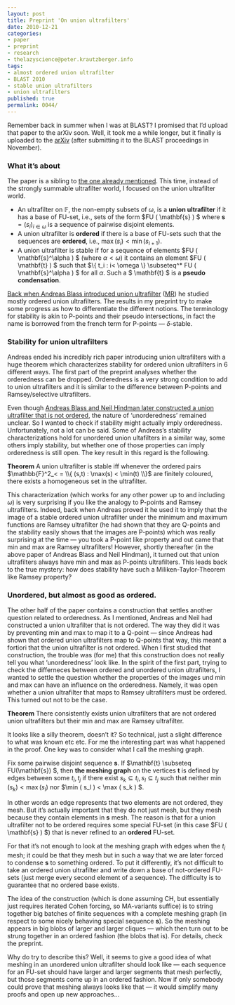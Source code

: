 ```yaml
---
layout: post
title: Preprint 'On union ultrafilters'
date: 2010-12-21
categories:
- paper
- preprint
- research
- thelazyscience@peter.krautzberger.info
tags:
- almost ordered union ultrafilter
- BLAST 2010
- stable union ultrafilters
- union ultrafilters
published: true
permalink: 0044/
---
```


Remember back in summer when I was at <span class="caps">BLAST</span>? I promised that I’d upload that paper to the arXiv soon. Well, it took me a while longer, but it finally is uploaded to the [arXiv](http://arxiv.org/pdf/1012.4532) (after submitting it to the <span class="caps">BLAST</span> proceedings in November).

### What it’s about

The paper is a sibling to [the one already mentioned](/0026/). This time, instead of the strongly summable ultrafilter world, I focused on the union ultrafilter world.

*   An ultrafilter on $\mathbb{F}$, the non-empty subsets of $\omega$, is a **union ultrafilter** if it has a base of FU-set, i.e., sets of the form $FU ( \mathbf{s} ) $ where $\mathbf{s}= (s_i)_{i \in \omega}$ is a sequence of pairwise disjoint elements.
*   A union ultrafilter is **ordered** if there is a base of FU-sets such that the sequences are **ordered**, i.e., $\max(s_i) < \min(s_{i+1})$.
*   A union ultrafilter is stable if for a sequence of elements $FU ( \mathbf{s}^\alpha ) $ (where $\alpha < \omega$) it contains an element $FU ( \mathbf{t} ) $ such that $\\{ t_i : i< \omega \\} \subseteq^* FU ( \mathbf{s}^\alpha ) $ for all $\alpha$. Such a $ \mathbf{t} $ is a **pseudo condensation**.

[Back when Andreas Blass introduced union ultrafilter](http://www.math.lsa.umich.edu/~ablass/uf-hindman.pdf) ([MR](http://www.ams.org/mathscinet-getitem?mr=891244)) he studied mostly ordered union ultrafilters. The results in my preprint try to make some progress as how to differentiate the different notions. The terminology for stability is akin to P-points and their pseudo intersections, in fact the name is borrowed from the french term for P-points — $\delta$-stable.

### Stability for union ultrafilters

Andreas ended his incredibly rich paper introducing union ultrafilters with a huge theorem which characterizes stability for ordered union ultrafilters in 6 different ways. The first part of the preprint analyses whether the orderedness can be dropped. Orderedness is a very strong condition to add to union ultrafilters and it is similar to the difference between P-points and Ramsey/selective ultrafilters.

Even though [Andreas Blass and Neil Hindman later constructed a union ultrafilter that is not ordered](http://dx.doi.org/10.1090/S0002-9947-1987-0906807-4), the nature of ‘unorderedness’ remained unclear. So I wanted to check if stability might actually imply orderedness. Unfortunately, not a lot can be said. Some of Andreas’s stability characterizations hold for unordered union ultafilters in a similar way, some others imply stability, but whether one of those properties can imply orderedness is still open. The key result in this regard is the following.

**Theorem** A union ultrafilter is stable iff whenever the ordered pairs $\mathbb{F}^2_< = \\{ (s,t) : \max(s) < \min(t) \\}$ are finitely coloured, there exists a homogeneous set in the ultrafilter.

This characterization (which works for any other power up to and including $\omega$) is very surprising if you like the analogy to P-points and Ramsey ultrafilters. Indeed, back when Andreas proved it he used it to imply that the image of a stable ordered union ultrafilter under the minimum and maximum functions are Ramsey ultrafilter (he had shown that they are Q-points and the stability easily shows that the images are P-points) which was really surprising at the time — you took a P-point like property and out came that min and max are Ramsey ultrafilters! However, shortly thereafter (in the above paper of Andreas Blass and Neil Hindman), it turned out that union ultrafilters always have min and max as P-points ultrafilters. This leads back to the true mystery: how does stability have such a Miliken-Taylor-Theorem like Ramsey property?

### Unordered, but almost as good as ordered.

The other half of the paper contains a construction that settles another question related to orderedness. As I mentioned, Andreas and Neil had constructed a union ultrafilter that is not ordered. The way they did it was by preventing min and max to map it to a Q-point — since Andreas had shown that ordered union ultrafilters map to Q-points that way, this meant a fortiori that the union ultrafilter is not ordered. When I first studied that construction, the trouble was (for me) that this construction does not really tell you what ‘unorderedness’ look like. In the spirit of the first part, trying to check the differneces between ordered and unordered union ultrafilters, I wanted to settle the question whether the properties of the images und min and max can have an influence on the orderedness. Namely, it was open whether a union ultrafilter that maps to Ramsey ultrafilters must be ordered. This turned out not to be the case.

**Theorem** There consistently exists union ultrafilters that are not ordered union ultrafilters but their min and max are Ramsey ultrafilter.

It looks like a silly theorem, doesn’t it? So technical, just a slight difference to what was known etc etc. For me the interesting part was what happened in the proof. One key was to consider what I call the meshing graph.

Fix some pairwise disjoint sequence $\mathbf{s}$. If $\mathbf{t} \subseteq FU(\mathbf{s}) $, then **the meshing graph** on the vertices $\mathbf{t}$ is defined by edges between some $t_i,t_j$ if there exist $s_k \subseteq t_i, s_l \subseteq t_j$ such that neither $\min( s_k ) < \max( s_l )$ nor $\min ( s_l ) < \max ( s_k ) $.

In other words an edge represents that two elements are not ordered, they mesh. But it’s actually important that they do not just mesh, but they mesh because they contain elements in $\mathbf{s}$ mesh. The reason is that for a union ultrafilter not to be ordered requires some special FU-set (in this case $FU ( \mathbf{s} ) $) that is never refined to an **ordered** FU-set.

For that it’s not enough to look at the meshing graph with edges when the $t_i$ mesh; it could be that they mesh but in such a way that we are later forced to condense $\mathbf{s}$ to something ordered. To put it differently, it’s not difficult to take an ordered union ultrafilter and write down a base of not-ordered FU-sets (just merge every second element of a sequence). The difficulty is to guarantee that no ordered base exists.

The idea of the construction (which is done assuming CH, but essentially just requires iterated Cohen forcing, so MA-variants suffice) is to string together big batches of finite sequences with a complete meshing graph (in respect to some nicely behaving special sequence $\mathbf{s})$. So the meshing appears in big blobs of larger and larger cliques — which then turn out to be strung together in an ordered fashion (the blobs that is). For details, check the preprint.

Why do try to describe this? Well, it seems to give a good idea of what meshing in an unordered union ultrafilter should look like — each sequence for an FU-set should have larger and larger segments that mesh perfectly, but those segments come up in an ordered fashion. Now if only somebody could prove that meshing always looks like that — it would simplify many proofs and open up new approaches…
